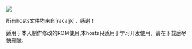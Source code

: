![](https://www.google.com/logos/2009/mlk09.gif)


所有hosts文件均来自[racaljk]，感谢！



适用于本人制作修改的ROM使用,本hosts只适用于学习开发使用，请在下载后尽快删除。
